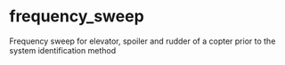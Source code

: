 # frequency_sweep
Frequency sweep for elevator, spoiler and rudder of a copter prior to the system identification method

